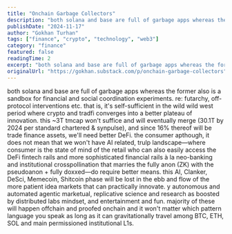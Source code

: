 ```yaml
---
title: "Onchain Garbage Collectors"
description: "both solana and base are full of garbage apps whereas the former also is a sandbox for financial and social coordination experiments."
publishDate: "2024-11-17"
author: "Gokhan Turhan"
tags: ["finance", "crypto", "technology", "web3"]
category: "finance"
featured: false
readingTime: 2
excerpt: "both solana and base are full of garbage apps whereas the former also is a sandbox for financial and social coordination experiments. re: futarchy, off-protocol interventions etc. that is, it's..."
originalUrl: "https://gokhan.substack.com/p/onchain-garbage-collectors"
---
```


both solana and base are full of garbage apps whereas the former also is a sandbox for financial and social coordination experiments. re: futarchy, off-protocol interventions etc. that is, it's self-sufficient in the wild wild west period where crypto and tradfi converges into a better plateau of innovation. this ~3T tmcap won't suffice and will eventually merge (30.1T by 2024 per standard chartered & synpulse), and since 16% thereof will be trade finance assets, we'll need better DeFi. the consumer apthough, it does not mean that we won't have AI related, trulp landscape—where consumer is the state of mind of the retail who can also easily access the DeFi fintech rails and more sophisticated financial rails à la neo-banking and institutional crosspollination that marries the fully anon (ZK) with the pseudoanon + fully doxxed—do require better means. this AI, Clanker, DeSci, Memecoin, Shitcoin phase will be lost in the ebb and flow of the more patient idea markets that can practically innovate. y autonomous and automated agentic marketual, replicative science and research as boosted by distributed labs mindset, and entertainment and fun. majority of these will happen offchain and proofed onchain and it won't matter which pattern language you speak as long as it can gravitationally travel among BTC, ETH, SOL and main permissioned institutional L1s.